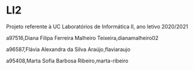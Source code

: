 # LI2
Projeto referente à UC Laboratórios de Informática II, ano letivo 2020/2021


a97516,Diana Filipa Ferreira Malheiro Teixeira,dianamalheiro02

a96587,Flávia Alexandra da Silva Araújo,flaviaraujo

a95408,Marta Sofia Barbosa Ribeiro,marta-ribeiro
